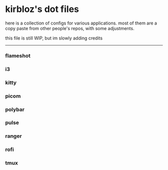 # kirbloz's dot files

here is a collection of configs for various applications.
most of them are a copy paste from other people's repos, with some adjustments.

this file is still WIP, but im slowly adding credits 

---

### flameshot


### i3


### kitty


### picom


### polybar


### pulse


### ranger


### rofi


### tmux

